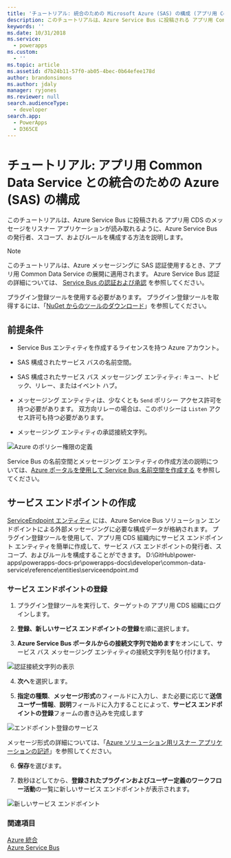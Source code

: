 ```yaml
---
title: 'チュートリアル: 統合のための Microsoft Azure (SAS) の構成 (アプリ用 Common Data Service) | Microsoft Docs'
description: このチュートリアルは、Azure Service Bus に投稿される アプリ用 Common Data Service のメッセージをリスナー アプリケーションが読み取れるように、Azure Service Bus の発行者、スコープ、およびルールを構成する方法を説明します。
keywords: ''
ms.date: 10/31/2018
ms.service:
  - powerapps
ms.custom:
  - ''
ms.topic: article
ms.assetid: d7b24b11-57f0-ab05-4bec-0b64efee178d
author: brandonsimons
ms.author: jdaly
manager: ryjones
ms.reviewer: null
search.audienceType:
  - developer
search.app:
  - PowerApps
  - D365CE
---
```


# <a name="tutorial-configure-azure-sas-for-integration-with-common-data-service-for-apps"></a>チュートリアル: アプリ用 Common Data Service との統合のための Azure (SAS) の構成

<!-- https://docs.microsoft.com/en-us/dynamics365/customer-engagement/developer/walkthrough-configure-azure-sas-integration -->

このチュートリアルは、Azure Service Bus に投稿される アプリ用 CDS のメッセージをリスナー アプリケーションが読み取れるように、Azure Service Bus の発行者、スコープ、およびルールを構成する方法を説明します。  
  
> [!NOTE]
>  このチュートリアルは、Azure メッセージングに SAS 認証使用するとき、アプリ用 Common Data Service の展開に適用されます。 Azure Service Bus 認証の詳細については、 [Service Bus の認証および承認](https://azure.microsoft.com/en-us/documentation/articles/service-bus-authentication-and-authorization/) を参照してください。  
>   
> プラグイン登録ツールを使用する必要があります。 プラグイン登録ツールを取得するには、「[NuGet からのツールのダウンロード](download-tools-NuGet.md)」を参照してください。
  
## <a name="prerequisites"></a>前提条件  
  
-   Service Bus エンティティを作成するライセンスを持つ Azure アカウント。
  
-   SAS 構成されたサービス バスの名前空間。
  
-   SAS 構成されたサービス バス メッセージング エンティティ: キュー、トピック、リレー、またはイベント ハブ。
  
-   メッセージング エンティティは、少なくとも `Send` ポリシー アクセス許可を持つ必要があります。 双方向リレーの場合は、このポリシーは `Listen` アクセス許可も持つ必要があります。  
-  メッセージング エンティティの承認接続文字列。 
  
 ![Azure のポリシー権限の定義](media/policy-permissions.png "Azure のポリシー権限の定義")  
  
 Service Bus の名前空間とメッセージング エンティティの作成方法の説明については、[Azure ポータルを使用して Service Bus 名前空間を作成する](/azure/service-bus-messaging/service-bus-create-namespace-portal) を参照してください。  
  
## <a name="create-a-service-endpoint"></a>サービス エンドポイントの作成

[ServiceEndpoint エンティティ](reference/entities/serviceendpoint.md) には、Azure Service Bus ソリューション エンドポイントによる外部メッセージングに必要な構成データが格納されます。 プラグイン登録ツールを使用して、アプリ用 CDS 組織内にサービス エンドポイント エンティティを簡単に作成して、サービス バス エンドポイントの発行者、スコープ、およびルールを構成することができます。 D:\GitHub\power-apps\powerapps-docs-pr\powerapps-docs\developer\common-data-service\reference\entities\serviceendpoint.md
  
### <a name="register-a-service-endpoint"></a>サービス エンドポイントの登録  
  
1.  プラグイン登録ツールを実行して、ターゲットの アプリ用 CDS 組織にログインします。  
  
2.  **登録、新しいサービス エンドポイントの登録**を順に選択します。  
  
3.  **Azure Service Bus ポータルからの接続文字列で始めます**をオンにして、サービス バス メッセージング エンティティの接続文字列を貼り付けます。  
  
 ![認証接続文字列の表示](media/sas-connection-string.PNG "認証接続文字列の表示")  
  
4.  **次へ**を選択します。  
  
5.  **指定の種類**、**メッセージ形式**のフィールドに入力し、また必要に応じて**送信ユーザー情報**、**説明**フィールドに入力することによって、**サービス エンドポイントの登録**フォームの書き込みを完成します  
  
 ![エンドポイント登録のサービス](media/service-endpoint-registration.PNG "エンドポイント登録のサービス")  
  
   メッセージ形式の詳細については、「[Azure ソリューション用リスナー アプリケーションの記述](write-listener-application-azure-solution.md)」を参照してください。  
  
6.  **保存**を選びます。  
  
7.  数秒ほどしてから、**登録されたプラグインおよびユーザー定義のワークフロー活動**の一覧に新しいサービス エンドポイントが表示されます。  
  
 ![新しいサービス エンドポイント](media/new-service-endpoint.PNG "新しいサービス エンドポイント")  
  
### <a name="see-also"></a>関連項目

[Azure 統合](azure-integration.md)<br />
[Azure Service Bus](/azure/service-bus-messaging/service-bus-fundamentals-hybrid-solutions.md)

